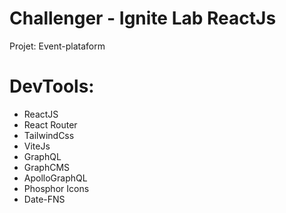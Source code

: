 # Challenger - Ignite Lab ReactJs
Projet: Event-plataform

# DevTools:
- ReactJS
- React Router
- TailwindCss
- ViteJs
- GraphQL
- GraphCMS
- ApolloGraphQL
- Phosphor Icons
- Date-FNS
